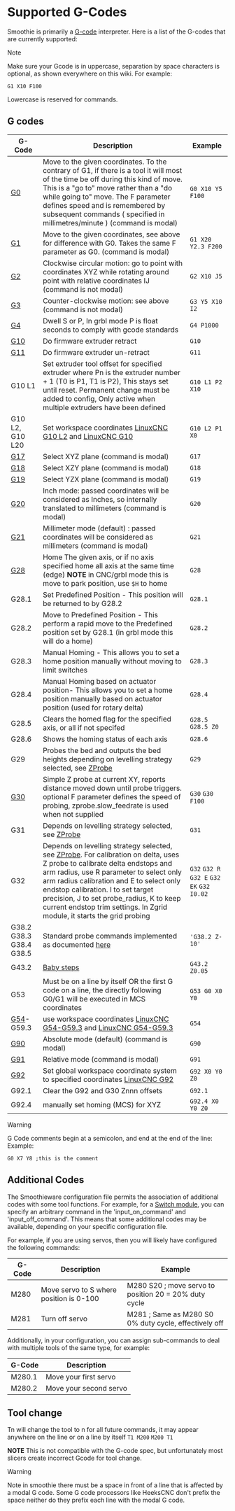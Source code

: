 
# Supported G-Codes

Smoothie is primarily a [G-code](http://en.wikipedia.org/wiki/G-code) interpreter. Here is a list of the G-codes that are currently supported:

> [!NOTE]
> Make sure your Gcode is in uppercase, separation by space characters is optional, as shown everywhere on this wiki. For example:
> 
> `G1 X10 F100`
> 
> Lowercase is reserved for commands.

## G codes

| G-Code | Description | Example |
| ------ | ----------- | ------- |
| [G0](/g0.md) | Move to the given coordinates. To the contrary of G1, if there is a tool it will most of the time be off during this kind of move. This is a "go to" move rather than a "do while going to" move. The F parameter defines speed and is remembered by subsequent commands ( specified in millimetres/minute ) (command is modal) | `G0 X10 Y5 F100` |
| [G1](/g1.md) | Move to the given coordinates, see above for difference with G0. Takes the same F parameter as G0. (command is modal) | `G1 X20 Y2.3 F200` |
| [G2](/g2.md) | Clockwise circular motion: go to point with coordinates XYZ while rotating around point with relative coordinates IJ (command is not modal)| `G2 X10 J5` |
| [G3](/g3.md) | Counter-clockwise motion: see above (command is not modal)| `G3 Y5 X10 I2` |
| [G4](/g4.md) | Dwell S<seconds> or P<milliseconds>, In grbl mode P is float seconds to comply with gcode standards | `G4 P1000` |
| [G10](/g10.md) | Do firmware extruder retract | `G10` |
| [G11](/g11.md) | Do firmware extruder un-retract | `G11` |
| G10 L1 | Set extruder tool offset for specified extruder where Pn is the extruder number + 1 (T0 is P1, T1 is P2), This stays set until reset. Permanent change must be added to config, Only active when multiple extruders have been defined | `G10 L1 P2 X10` |
| G10 L2, G10 L20 | Set workspace coordinates [LinuxCNC G10 L2](http://linuxcnc.org/docs/html/gcode/coordinates.html) and [LinuxCNC G10](http://linuxcnc.org/docs/html/gcode/g-code.html#gcode:g10-l2)| `G10 L2 P1 X0` |
| [G17](/g17.md) | Select XYZ plane (command is modal)| `G17` |
| [G18](/g18.md) | Select XZY plane (command is modal)| `G18` |
| [G19](/g19.md) | Select YZX plane (command is modal)| `G19` |
| [G20](/g20.md) | Inch mode: passed coordinates will be considered as Inches, so internally translated to millimeters (command is modal) | `G20` |
| [G21](/g21.md) | Millimeter mode (default) : passed coordinates will be considered as millimeters (command is modal)| `G21` |
| [G28](/g28.md) | Home The given axis, or if no axis specified home all axis at the same time (edge) **NOTE** in CNC/grbl mode this is move to park position, use `$H` to home  | `G28` |
| G28.1 | Set Predefined Position - This position will be returned to by G28.2 | `G28.1` |
| G28.2 | Move to Predefined Position - This perform a rapid move to the Predefined position set by G28.1 (in grbl mode this will do a home) | `G28.2` |
| G28.3 | Manual Homing - This allows you to set a home position manually without moving to limit switches | `G28.3` |
| G28.4 | Manual Homing based on actuator position- This allows you to set a home position manually based on actuator position (used for rotary delta) | `G28.4` |
| G28.5 | Clears the homed flag for the specified axis, or all if not specifed | `G28.5` `G28.5 Z0` |
| G28.6 | Shows the homing status of each axis | `G28.6` |
| G29 | Probes the bed and outputs the bed heights depending on levelling strategy selected, see [ZProbe](/zprobe.md)  | `G29` |
| [G30](/g30.md) | Simple Z probe at current XY, reports distance moved down until probe triggers. optional F parameter defines the speed of probing, zprobe.slow_feedrate is used when not supplied | `G30` `G30 F100` |
| G31 | Depends on levelling strategy selected, see [ZProbe](/zprobe.md)  | `G31` |
| G32 | Depends on levelling strategy selected, see [ZProbe](/zprobe.md). For calibration on delta, uses Z probe to calibrate delta endstops and arm radius, use R parameter to select only arm radius calibration and E to select only endstop calibration. I to set target precision, J to set probe_radius, K to keep current endstop trim settings.  In Zgrid module, it starts the grid probing | `G32` `G32 R` `G32 E` `G32 EK` `G32 I0.02` |
| G38.2 G38.3 G38.4 G38.5 | Standard probe commands implemented as documented [here](http://linuxcnc.org/docs/2.6/html/gcode/gcode.html#sec:G38-probe) | `'G38.2 Z-10'`|
| G43.2 | [Baby steps](http://smoothieware.org/motion-control#adjusting-z-once-printing-starts-sometimes-called-babysteps) | `G43.2 Z0.05` |
| G53 | Must be on a line by itself OR the first G code on a line, the directly following G0/G1 will be executed in MCS coordinates | `G53 G0 X0 Y0` |
| [G54](/g54.md)-G59.3 | use workspace coordinates [LinuxCNC G54-G59.3](http://linuxcnc.org/docs/html/gcode/coordinates.html) and [LinuxCNC G54-G59.3](http://linuxcnc.org/docs/html/gcode/g-code.html#gcode:g54-g59.3) | `G54` |
| [G90](/g90.md) | Absolute mode (default) (command is modal)| `G90` |
| [G91](/g91.md) | Relative mode (command is modal)| `G91` |
| [G92](/g92.md) | Set global workspace coordinate system to specified coordinates [LinuxCNC G92](http://linuxcnc.org/docs/html/gcode/g-code.html#gcode:g92) | `G92 X0 Y0 Z0` |
| G92.1 | Clear the G92 and G30 Znnn offsets | `G92.1`|
| G92.4 | manually set homing (MCS) for XYZ  | `G92.4 X0 Y0 Z0`|

> [!WARNING]
> G Code comments begin at a semicolon, and end at the end of the line:
> Example:
> ```
> G0 X7 Y8 ;this is the comment
> ```

## Additional Codes
The Smoothieware configuration file permits the association of additional codes with some tool functions.  For example, for a [Switch module](/switch.md), you can specify an arbitrary command in the 'input_on_command' and 'input_off_command'.  This means that some additional codes may be available, depending on your specific configuration file.

For example, if you are using servos, then you will likely have configured the following commands:

| G-Code | Description | Example |
| ------ | ----------- | ------- |
| M280 | Move servo to S<position> where position is 0-100| M280 S20 ; move servo to position 20 = 20% duty cycle |
| M281 | Turn off servo | M281 ; Same as M280 S0 0% duty cycle, effectively off | |

Additionally, in your configuration, you can assign sub-commands to deal with multiple tools of the same type, for example:

| G-Code | Description  |
| ------ | -----------  |
| M280.1 | Move your first servo |
| M280.2 | Move your second servo | |

## Tool change
Tn will change the tool to n for all future commands, it may appear anywhere on the line or on a line by itself
`T1 M200`
`M200 T1`

**NOTE** This is not compatible with the G-code spec, but unfortunately most slicers create incorrect Gcode for tool change.

> [!WARNING]
> Note in smoothie there must be a space in front of a line that is affected by a modal G code.
> Some G code processors like HeeksCNC don't prefix the space neither do they prefix each line with the modal G code.
